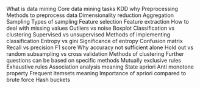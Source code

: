 What is data mining 
Core data mining tasks 
KDD
why Preprocessing 
Methods to preprocess data 
Dimensionality reduction
Aggregation 
Sampling 
Types of sampling 
Feature selection 
Feature extraction
How to deal with missing values 
Outliers vs noise
Boxplot 
Classification vs clustering 
Supervised vs unsupervised 
Methods of implementing classification 
Entropy vs gini 
Significance of entropy 
Confusion matrix 
Recall vs precision 
F1 score 
Why accuracy not sufficient alone 
Hold out vs random subsampling vs cross validation 
Methods of clustering 
Further questions can be based on specific methods 
Mutually exclusive rules
Exhaustive rules 
Association analysis meaning 
State apriori 
Anti monotone property 
Frequent itemsets meaning 
Importance of apriori compared to brute force 
Hash buckets 
